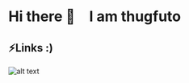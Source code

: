 # Hi there 👋　I am thugfuto

## ⚡Links :)
![alt text](https://img.shields.io/twitter/url?style=social&url=https%3A%2F%2Ftwitter.com%2Fbutikoro_atomu)

